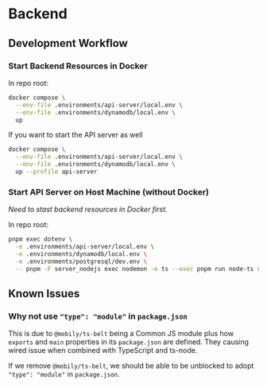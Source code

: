 # Backend

## Development Workflow

### Start Backend Resources in Docker

In repo root:

```sh
docker compose \
  --env-file .environments/api-server/local.env \
  --env-file .environments/dynamodb/local.env \
  up
```

If you want to start the API server as well

```sh
docker compose \
  --env-file .environments/api-server/local.env \
  --env-file .environments/dynamodb/local.env \
  up --profile api-server
```

### Start API Server on Host Machine (without Docker)

_Need to stast backend resources in Docker first._

In repo root:

```sh
pnpm exec dotenv \
  -e .environments/api-server/local.env \
  -e .environments/dynamodb/local.env \
  -e .environments/postgresql/dev.env \
  -- pnpm -F server_nodejs exec nodemon -e ts --exec pnpm run node-ts src/index.ts
```

## Known Issues

### Why not use `"type": "module"` in `package.json`

This is due to `@mobily/ts-belt` being a Common JS module plus how `exports` and `main` properties in its `package.json` are defined. They causing wired issue when combined with TypeScript and ts-node.

If we remove `@mobily/ts-belt`, we should be able to be unblocked to adopt `"type": "module"` in `package.json`.
